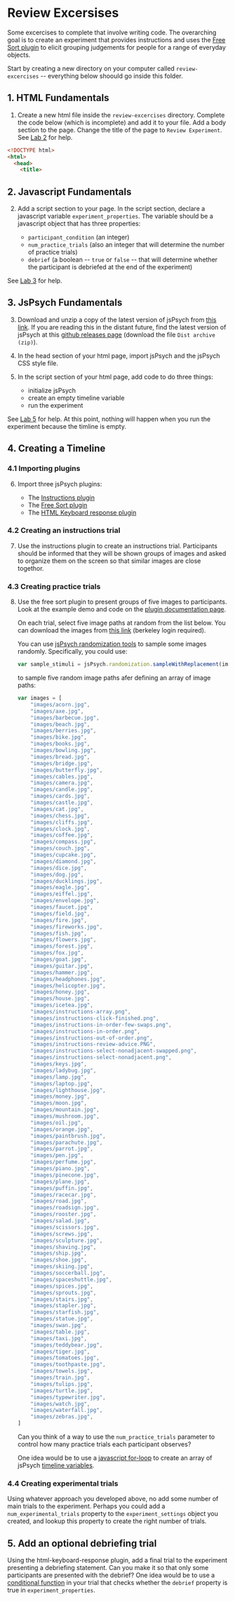 # Review Excersises
Some excercises to complete that involve writing code. The overarching goal is to create an experiment that provides instructions and uses the [Free Sort plugin](https://www.jspsych.org/7.0/plugins/free-sort/) to elicit grouping judgements for people for a range of everyday objects.

Start by creating a new directory on your computer called `review-excercises` -- everything below shoould go inside this folder. 

## 1. HTML Fundamentals

1. Create a new html file inside the `review-excercises` directory. Complete the code below (which is incomplete) and add it to your file. Add a body section to the page. Change the title of the page to `Review Experiment`. See [Lab 2](https://github.com/ecl-ucb/290Q/blob/main/assets/labs/L2-intro-html/tools-and-html.md) for help.

```html
<!DOCTYPE html>
<html>
  <head>
    <title>
```

## 2. Javascript Fundamentals

2. Add a script section to your page. In the script section, declare a javascript variable `experiment_properties`. The variable should be a javascript object that has three properties: 

	- `participant_condition` (an integer)
	- `num_practice_trials` (also an integer that will determine the number of practice trials)
	- `debrief` (a boolean -- `true` or `false` -- that will determine whether the participant is debriefed at the end of the experiment)

See [Lab 3](https://github.com/ecl-ucb/290Q/blob/main/assets/labs/L3-intro-javascript-1/javascript-basics-1.md) for help.


## 3. JsPsych Fundamentals

3. Download and unzip a copy of the latest version of jsPsych from [this link](https://github.com/jspsych/jsPsych/releases/download/jspsych%407.3.1/jspsych.zip). If you are reading this in the distant future, find the latest version of jsPsych at this [github releases page](https://github.com/jspsych/jsPsych/releases) (download the file `Dist archive (zip)`).

4. In the head section of your html page, import jsPsych and the jsPsych CSS style file.

5. In the script section of your html page, add code to do three things:

	- initialize jsPsych
	- create an empty timeline variable
	- run the experiment

See [Lab 5](https://github.com/ecl-ucb/290Q/blob/main/assets/labs/L5-intro-jsPsych/intro-jsPsych.md) for help. At this point, nothing will happen when you run the experiment because the timline is empty.

## 4. Creating a Timeline

### 4.1 Importing plugins

6. Import three jsPsych plugins:

	- The [Instructions plugin](https://www.jspsych.org/7.0/plugins/instructions/)
	- The [Free Sort plugin](https://www.jspsych.org/7.0/plugins/free-sort/)
	- The [HTML Keyboard response plugin](https://www.jspsych.org/7.0/plugins/html-keyboard-response/)


### 4.2 Creating an instructions trial

7. Use the instructions plugin to create an instructions trial. Participants should be informed that they will be shown groups of images and asked to organize them on the screen so that similar images are close togethor.

### 4.3 Creating practice trials

8. Use the free sort plugin to present groups of five images to participants. Look at the example demo and code on the [plugin documentation page](https://www.jspsych.org/7.0/plugins/free-sort/).


	On each trial, select five image paths at random from the list below. You can download the images from [this link](https://drive.google.com/file/d/1Nsub3Jz2Tehge-61sP5-ekzJWKF3KaQq/view?usp=sharing) (berkeley login required). 

	You can use [jsPsych randomization tools](https://www.jspsych.org/7.0/reference/jspsych-randomization/) to sample some images randomly. Specifically, you could use:

	```js
	var sample_stimuli = jsPsych.randomization.sampleWithReplacement(images, 5);
	```

	to sample five random image paths afer defining an array of image paths:

	```js
	var images = [
		"images/acorn.jpg",
		"images/axe.jpg",
		"images/barbecue.jpg",
		"images/beach.jpg",
		"images/berries.jpg",
		"images/bike.jpg",
		"images/books.jpg",
		"images/bowling.jpg",
		"images/bread.jpg",
		"images/bridge.jpg",
		"images/butterfly.jpg",
		"images/cables.jpg",
		"images/camera.jpg",
		"images/candle.jpg",
		"images/cards.jpg",
		"images/castle.jpg",
		"images/cat.jpg",
		"images/chess.jpg",
		"images/cliffs.jpg",
		"images/clock.jpg",
		"images/coffee.jpg",
		"images/compass.jpg",
		"images/couch.jpg",
		"images/cupcake.jpg",
		"images/diamond.jpg",
		"images/dice.jpg",
		"images/dog.jpg",
		"images/ducklings.jpg",
		"images/eagle.jpg",
		"images/eiffel.jpg",
		"images/envelope.jpg",
		"images/faucet.jpg",
		"images/field.jpg",
		"images/fire.jpg",
		"images/fireworks.jpg",
		"images/fish.jpg",
		"images/flowers.jpg",
		"images/forest.jpg",
		"images/fox.jpg",
		"images/goat.jpg",
		"images/guitar.jpg",
		"images/hammer.jpg",
		"images/headphones.jpg",
		"images/helicopter.jpg",
		"images/honey.jpg",
		"images/house.jpg",
		"images/icetea.jpg",
		"images/instructions-array.png",
		"images/instructions-click-finished.png",
		"images/instructions-in-order-few-swaps.png",
		"images/instructions-in-order.png",
		"images/instructions-out-of-order.png",
		"images/instructions-review-advice.PNG",
		"images/instructions-select-nonadjacent-swapped.png",
		"images/instructions-select-nonadjacent.png",
		"images/keys.jpg",
		"images/ladybug.jpg",
		"images/lamp.jpg",
		"images/laptop.jpg",
		"images/lighthouse.jpg",
		"images/money.jpg",
		"images/moon.jpg",
		"images/mountain.jpg",
		"images/mushroom.jpg",
		"images/oil.jpg",
		"images/orange.jpg",
		"images/paintbrush.jpg",
		"images/parachute.jpg",
		"images/parrot.jpg",
		"images/pen.jpg",
		"images/perfume.jpg",
		"images/piano.jpg",
		"images/pinecone.jpg",
		"images/plane.jpg",
		"images/puffin.jpg",
		"images/racecar.jpg",
		"images/road.jpg",
		"images/roadsign.jpg",
		"images/rooster.jpg",
		"images/salad.jpg",
		"images/scissors.jpg",
		"images/screws.jpg",
		"images/sculpture.jpg",
		"images/shaving.jpg",
		"images/ship.jpg",
		"images/shoe.jpg",
		"images/skiing.jpg",
		"images/soccerball.jpg",
		"images/spaceshuttle.jpg",
		"images/spices.jpg",
		"images/sprouts.jpg",
		"images/stairs.jpg",
		"images/stapler.jpg",
		"images/starfish.jpg",
		"images/statue.jpg",
		"images/swan.jpg",
		"images/table.jpg",
		"images/taxi.jpg",
		"images/teddybear.jpg",
		"images/tiger.jpg",
		"images/tomatoes.jpg",
		"images/toothpaste.jpg",
		"images/towels.jpg",
		"images/train.jpg",
		"images/tulips.jpg",
		"images/turtle.jpg",
		"images/typewriter.jpg",
		"images/watch.jpg",
		"images/waterfall.jpg",
		"images/zebras.jpg",
	]
	```

	Can you think of a way to use the `num_practice_trials` parameter to control how many practice trials each participant observes? 

	One idea would be to use a [javascript for-loop](https://www.w3schools.com/js/js_loop_for.asp) to create an array of jsPsych [timeline variables](https://www.jspsych.org/7.0/overview/timeline/#timeline-variables). 

### 4.4 Creating experimental trials

Using whatever approach you developed above, no add some number of main trials to the experiment. Perhaps you could add a `num_experimental_trials` property to the `experiment_settings` object you created, and lookup this property to create the right number of trials.

## 5. Add an optional debriefing trial
Using the html-keyboard-response plugin, add a final trial to the experiment presenting a debriefing statement. Can you make it so that only some participants are presented with the debrief? One idea would be to use a [conditional function](https://www.jspsych.org/7.0/overview/timeline/#conditional-timelines) in your trial that checks whether the `debrief` property is true in `experiment_properties`.